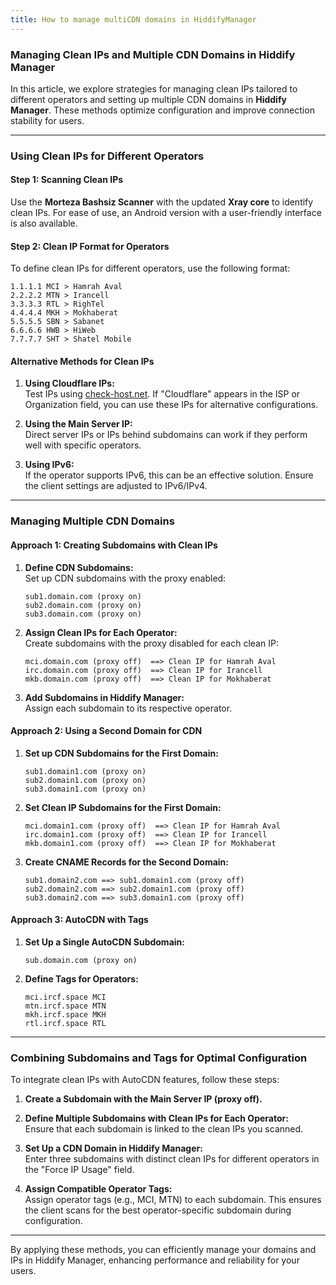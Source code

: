```yaml
---
title: How to manage multiCDN domains in HiddifyManager
---
```


### Managing Clean IPs and Multiple CDN Domains in Hiddify Manager  

In this article, we explore strategies for managing clean IPs tailored to different operators and setting up multiple CDN domains in **Hiddify Manager**. These methods optimize configuration and improve connection stability for users.  

---

### **Using Clean IPs for Different Operators**  

#### **Step 1: Scanning Clean IPs**  
Use the **Morteza Bashsiz Scanner** with the updated **Xray core** to identify clean IPs. For ease of use, an Android version with a user-friendly interface is also available.  

#### **Step 2: Clean IP Format for Operators**  
To define clean IPs for different operators, use the following format:  

```plaintext
1.1.1.1 MCI > Hamrah Aval  
2.2.2.2 MTN > Irancell  
3.3.3.3 RTL > RighTel  
4.4.4.4 MKH > Mokhaberat  
5.5.5.5 SBN > Sabanet  
6.6.6.6 HWB > HiWeb  
7.7.7.7 SHT > Shatel Mobile  
```  

#### **Alternative Methods for Clean IPs**  

1. **Using Cloudflare IPs:**  
   Test IPs using [check-host.net](https://check-host.net). If "Cloudflare" appears in the ISP or Organization field, you can use these IPs for alternative configurations.  

2. **Using the Main Server IP:**  
   Direct server IPs or IPs behind subdomains can work if they perform well with specific operators.  

3. **Using IPv6:**  
   If the operator supports IPv6, this can be an effective solution. Ensure the client settings are adjusted to IPv6/IPv4.  

---

### **Managing Multiple CDN Domains**  

#### **Approach 1: Creating Subdomains with Clean IPs**  

1. **Define CDN Subdomains:**  
   Set up CDN subdomains with the proxy enabled:  
   ```plaintext
   sub1.domain.com (proxy on)  
   sub2.domain.com (proxy on)  
   sub3.domain.com (proxy on)  
   ```  

2. **Assign Clean IPs for Each Operator:**  
   Create subdomains with the proxy disabled for each clean IP:  
   ```plaintext
   mci.domain.com (proxy off)  ==> Clean IP for Hamrah Aval  
   irc.domain.com (proxy off)  ==> Clean IP for Irancell  
   mkb.domain.com (proxy off)  ==> Clean IP for Mokhaberat  
   ```  

3. **Add Subdomains in Hiddify Manager:**  
   Assign each subdomain to its respective operator.  

#### **Approach 2: Using a Second Domain for CDN**  

1. **Set up CDN Subdomains for the First Domain:**  
   ```plaintext
   sub1.domain1.com (proxy on)  
   sub2.domain1.com (proxy on)  
   sub3.domain1.com (proxy on)  
   ```  

2. **Set Clean IP Subdomains for the First Domain:**  
   ```plaintext
   mci.domain1.com (proxy off)  ==> Clean IP for Hamrah Aval  
   irc.domain1.com (proxy off)  ==> Clean IP for Irancell  
   mkb.domain1.com (proxy off)  ==> Clean IP for Mokhaberat  
   ```  

3. **Create CNAME Records for the Second Domain:**  
   ```plaintext
   sub1.domain2.com ==> sub1.domain1.com (proxy off)  
   sub2.domain2.com ==> sub2.domain1.com (proxy off)  
   sub3.domain2.com ==> sub3.domain1.com (proxy off)  
   ```  

#### **Approach 3: AutoCDN with Tags**  

1. **Set Up a Single AutoCDN Subdomain:**  
   ```plaintext
   sub.domain.com (proxy on)  
   ```  

2. **Define Tags for Operators:**  
   ```plaintext
   mci.ircf.space MCI  
   mtn.ircf.space MTN  
   mkh.ircf.space MKH  
   rtl.ircf.space RTL  
   ```  

---

### **Combining Subdomains and Tags for Optimal Configuration**  

To integrate clean IPs with AutoCDN features, follow these steps:  

1. **Create a Subdomain with the Main Server IP (proxy off).**  
2. **Define Multiple Subdomains with Clean IPs for Each Operator:**  
   Ensure that each subdomain is linked to the clean IPs you scanned.  
3. **Set Up a CDN Domain in Hiddify Manager:**  
   Enter three subdomains with distinct clean IPs for different operators in the "Force IP Usage" field.  

4. **Assign Compatible Operator Tags:**  
   Assign operator tags (e.g., MCI, MTN) to each subdomain. This ensures the client scans for the best operator-specific subdomain during configuration.  

---

By applying these methods, you can efficiently manage your domains and IPs in Hiddify Manager, enhancing performance and reliability for your users.
